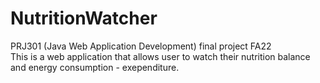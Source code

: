 # NutritionWatcher
PRJ301 (Java Web Application Development) final project FA22\
This is a web application that allows user to watch their nutrition balance and energy consumption - exependiture.
